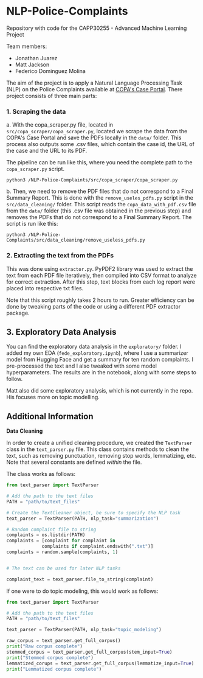 # NLP-Police-Complaints

Repository with code for the CAPP30255 - Advanced Machine Learning Project

Team members:

- Jonathan Juarez
- Matt Jackson
- Federico Dominguez Molina

The aim of the project is to apply a Natural Language Processing Task (NLP) on the Police Complaints available at [COPA's Case Portal](https://www.chicagocopa.org/data-cases/case-portal/). There project consists of three main parts:

### 1. Scraping the data

a. With the copa_scraper.py file, located in `src/copa_scraper/copa_scraper.py`, located we scrape the data from the COPA's Case Portal and save the PDFs locally in the `data/` folder. This process also outputs some .csv files, which contain the case id, the URL of the case and the URL to its PDF.

The pipeline can be run like this, where you need the complete path to the `copa_scraper.py` script.

```python3 /NLP-Police-Complaints/src/copa_scraper/copa_scraper.py```

b. Then, we need to remove the PDF files that do not correspond to a Final Summary Report. This is done with the `remove_useles_pdfs.py` script in the `src/data_cleaning/` folder. This script reads the `copa_data_with_pdf.csv` file from the `data/` folder (this .csv file was obtained in the previous step) and removes the PDFs that do not correspond to a Final Summary Report. The script is run like this:

```python3 /NLP-Police-Complaints/src/data_cleaning/remove_useless_pdfs.py```


### 2. Extracting the text from the PDFs

This was done using `extractor.py`. PyPDF2 library was used to extract the text from each PDF file iteratively, then compiled into CSV format to analyze for correct extraction. After this step, text blocks from each log report were placed into respective txt files.

Note that this script roughly takes 2 hours to run. Greater efficiency can be done by tweaking parts of the code or using a different PDF extractor package.


## 3. Exploratory Data Analysis

You can find the exploratory data analysis in the `exploratory/` folder. I added my own EDA (`fede_exploratory.ipynb`), where I use a summarizer model from Hugging Face and get a summary for ten random complaints. I pre-processed the text and I also tweaked with some model hyperparameters. The results are in the notebook, along with some steps to follow.

Matt also did some exploratory analysis, which is not currently in the repo. His focuses more on topic modelling.


## Additional Information

**Data Cleaning**

In order to create a unified cleaning procedure, we created the `TextParser` class in the `text_parser.py` file. This class contains methods to clean the text, such as removing punctuation, removing stop words, lemmatizing, etc. Note that several constants are defined _within_ the file.


The class works as follows:

```python
from text_parser import TextParser

# Add the path to the text files
PATH = "path/to/text_files"

# Create the TextCleaner object, be sure to specify the NLP task
text_parser = TextParser(PATH, nlp_task="summarization")

# Random complaint file to string 
complaints = os.listdir(PATH)
complaints = [complaint for complaint in 
             complaints if complaint.endswith(".txt")]
complaints = random.sample(complaints, 1)


# The text can be used for later NLP tasks

complaint_text = text_parser.file_to_string(complaint)

```

If one were to do topic modeling, this would work as follows:

```python
from text_parser import TextParser

# Add the path to the text files
PATH = "path/to/text_files"

text_parser = TextParser(PATH, nlp_task="topic_modeling")

raw_corpus = text_parser.get_full_corpus()
print("Raw corpus complete")
stemmed_corpus = text_parser.get_full_corpus(stem_input=True)
print("Stemmed corpus complete")
lemmatized_corups = text_parser.get_full_corpus(lemmatize_input=True)
print("Lemmatized corpus complete")
```
